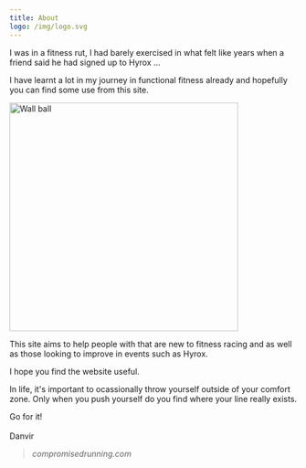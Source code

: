 ```yaml
---
title: About
logo: /img/logo.svg
---
```

I﻿ was in a fitness rut, I had barely exercised in what felt like years when a friend said he had signed up to Hyrox ...

I have learnt a lot in my journey in functional fitness already and hopefully you can find some use from this site.

<div class="cms mw6">

  <img src="/img/8629_20221119_155120_259563459_socialmedia.jpg" alt="Wall ball" width="400px;" /></div>

This site aims to help people with that are new to fitness racing and as well as those looking to improve in events such as Hyrox.

I hope you find the website useful.

I﻿n life, it's important to ocassionally throw yourself outside of your comfort zone. Only when you push yourself do you find where your line really exists. 

G﻿o for it!\
\
D﻿anvir

> *compromisedrunning.com*